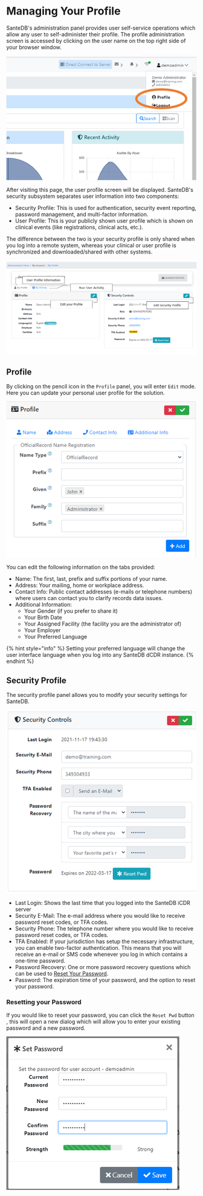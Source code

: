 # Managing Your Profile

SanteDB's administration panel provides user self-service operations which allow any user to self-administer their profile. The profile administration screen is accessed by clicking on the user name on the top right side of your browser window.

![](<../../../.gitbook/assets/image (432) (1).png>)

After visiting this page, the user profile screen will be displayed. SanteDB's security subsystem separates user information into two components:

* Security Profile: This is used for authentication, security event reporting, password management, and multi-factor information.
* User Profile: This is your publicly shown user profile which is shown on clinical events (like registrations, clinical acts, etc.).&#x20;

The difference between the two is your security profile is only shared when you log into a remote system, whereas your clinical or user profile is synchronized and downloaded/shared with other systems.

![](<../../../.gitbook/assets/image (417).png>)

## Profile

By clicking on the pencil icon in the `Profile` panel, you will enter `Edit` mode. Here you can update your personal user profile for the solution.

![](<../../../.gitbook/assets/image (435).png>)

You can edit the following information on the tabs provided:

* Name: The first, last, prefix and suffix portions of your name.
* Address: Your mailing, home or workplace address.
* Contact Info: Public contact addresses (e-mails or telephone numbers) where users can contact you to clarify records data issues.
* Additional Information:
  * Your Gender (if you prefer to share it)
  * Your Birth Date
  * Your Assigned Facility (the facility you are the administrator of)
  * Your Employer
  * Your Preferred Language

{% hint style="info" %}
Setting your preferred language will change the user interface language when you log into any SanteDB dCDR instance.
{% endhint %}

## Security Profile

The security profile panel allows you to modify your security settings for SanteDB.

![](<../../../.gitbook/assets/image (428).png>)

* Last Login: Shows the last time that you logged into the SanteDB iCDR server
* Security E-Mail: The e-mail address where you would like to receive password reset codes, or TFA codes.
* Security Phone: The telephone number where you would like to receive password reset codes, or TFA codes.
* TFA Enabled: If your jurisdiction has setup the necessary infrastructure, you can enable two-factor authentication. This means that you will receive an e-mail or SMS code whenever you log in which contains a one-time password.
* Password Recovery: One or more password recovery questions which can be used to [Reset Your Password](logging-in.md#forgot-password).
* Password: The expiration time of your password, and the option to reset your password.

### Resetting your Password

If you would like to reset your password, you can click the `Reset Pwd` button , this will open a new dialog which will allow you to enter your existing password and a new password.

![](<../../../.gitbook/assets/image (433).png>)



